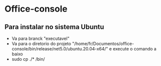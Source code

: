 # Office-console
## Para instalar no sistema Ubuntu
- Va para branck "executavel"
- Va para o diretorio do projeto "/home/fr/Documentos/office-console/bin/release/net5.0/ubuntu.20.04-x64/" e execute o comando a baixo
- sudo cp ./* /bin/
